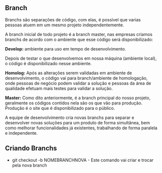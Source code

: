 ## Branch

Branchs são separações de código, com elas, é possível que varias pessoas atuem em um mesmo projeto independentemente.

A branch inicial de todo projeto é a branch master, nas empresas criamos branchs de acordo com o ambiente que esse código será disponibilizado:

**Develop:** ambiente para uso em tempo de desenvolvimento.

Depois de testar o que desenvolvemos em nossa máquina (ambiente local), o código é disponibilizado nesse ambiente.

**Homolog:** Após as alterações serem validadas em ambiente de desenvolvimento, o código vai para branch/ambiente de homologação, onde pessoas de negócio podem validar a solução e pessoas da área de qualidade efetuam mais testes para validar a solução.

**Master:** Como dito anteriormente, é a branch principal do nosso projeto, geralmente os códigos contidos nela são os que vão para produção. Produção é o site que é disponibilizado para o público.

A equipe de desenvolvimento cria novas branchs para separar e desenvolver novas soluções para um produto de forma simultânea, bem como melhorar funcionalidades já existentes, trabalhando de forma paralela e independente.

## Criando Branchs
* git checkout -b NOMEBRANCHNOVA - Este comando vai criar e trocar pela nova branch
